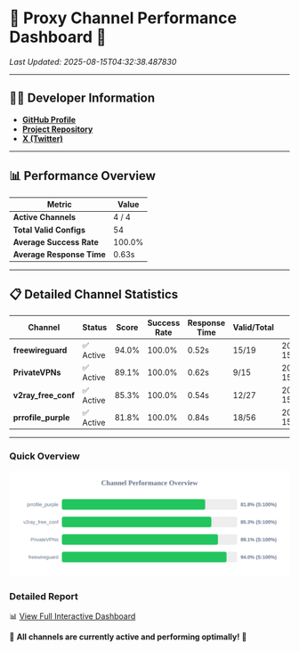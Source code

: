 # 🌟 Proxy Channel Performance Dashboard 🌟

_Last Updated: 2025-08-15T04:32:38.487830_

---

## 👩‍💻 Developer Information

- **[GitHub Profile](https://github.com/4n0nymou3)**  
- **[Project Repository](https://github.com/4n0nymou3/multi-proxy-config-fetcher)**  
- **[X (Twitter)](https://x.com/4n0nymou3)**  

---

## 📊 Performance Overview

| Metric                | Value       |
|-----------------------|-------------|
| **Active Channels**   | 4 / 4       |
| **Total Valid Configs** | 54          |
| **Average Success Rate** | 100.0%      |
| **Average Response Time** | 0.63s       |

---

## 📋 Detailed Channel Statistics

| Channel          | Status     | Score  | Success Rate | Response Time | Valid/Total | Last Success               |
|------------------|------------|--------|--------------|---------------|-------------|----------------------------|
| **freewireguard**  | ✅ Active  | 94.0%  | 100.0% | 0.52s         | 15/19       | 2025-08-15T04:32:38.486103 |
| **PrivateVPNs**  | ✅ Active  | 89.1%  | 100.0% | 0.62s         | 9/15       | 2025-08-15T04:32:37.937250 |
| **v2ray_free_conf**  | ✅ Active  | 85.3%  | 100.0% | 0.54s         | 12/27       | 2025-08-15T04:32:37.277381 |
| **prrofile_purple**  | ✅ Active  | 81.8%  | 100.0% | 0.84s         | 18/56       | 2025-08-15T04:32:36.682062 |

---

### Quick Overview
<div align="center">
  <a href="https://raw.githubusercontent.com/nullluser/NullRepo/refs/heads/main/assets/channel_stats_chart.svg">
    <img src="https://raw.githubusercontent.com/nullluser/NullRepo/refs/heads/main/assets/channel_stats_chart.svg" alt="Source Performance Statistics" width="800">
  </a>
</div>

### Detailed Report
📊 [View Full Interactive Dashboard](https://htmlpreview.github.io/?https://github.com/nullluser/NullRepo/blob/main/assets/performance_report.html)

🎉 **All channels are currently active and performing optimally!** 🎉
